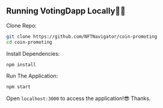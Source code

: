 
## Running VotingDapp Locally👨‍💻

Clone Repo:

```sh
git clone https://github.com/NFTNavigator/coin-promoting
cd coin-promoting
```

Install Dependencies:

```sh
npm install
```

Run The Application:

```sh
npm start
```

Open `localhost:3000` to access the application!😎
Thanks.

